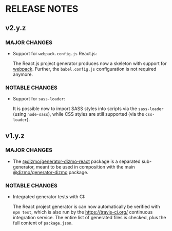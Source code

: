 # RELEASE NOTES

## v2.y.z

### MAJOR CHANGES

* Support for `webpack.config.js` React.js:

    The React.js project generator produces now a skeleton with support for [webpack]. Further, the `babel.config.js` configuration is not required anymore.

### NOTABLE CHANGES

* Support for `sass-loader`:

    It is possible now to import SASS styles into scripts via the `sass-loader` (using `node-sass`), while CSS styles are still supported (via the `css-loader`).

## v1.y.z

### MAJOR CHANGES

* The [@dizmo/generator-dizmo-react] package is a separated sub-generator, meant to be used in composition with the main [@dizmo/generator-dizmo] package.

### NOTABLE CHANGES

* Integrated generator tests with CI:

    The React project generator is can now automatically be verified with `npm test`, which is also run by the https://travis-ci.org/ continuous integration service. The entire list of generated files is checked, plus the full content of `package.json`.

[@dizmo/generator-dizmo]: https://github.com/dizmo/yeoman-generator-dizmo
[@dizmo/generator-dizmo-react]: https://git.dizmo.com/dizmo/yeoman-generator-dizmo-react
[webpack]: https://webpack.js.org/
